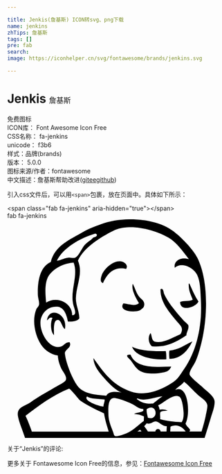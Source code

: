 ```yaml
---

title: Jenkis(詹基斯) ICON转svg、png下载
name: jenkins
zhTips: 詹基斯
tags: []
pre: fab
search: 
image: https://iconhelper.cn/svg/fontawesome/brands/jenkins.svg

---
```


# Jenkis  <small style="font-size: 60%;font-weight: 100">詹基斯</small>


<div class="detail-page">
<p>
<span><span class="badge-success badge">免费图标</span> </span>
<br/>
<span>
ICON库：
<span class="badge-secondary badge">Font Awesome Icon Free</span> 
</span>
<br/>
<span>
CSS名称：
<span class="badge-secondary badge">fa-jenkins</span> 
</span>
<br/>
<span>
unicode：
<span class="badge-secondary badge">f3b6</span> 
<copy-btn content='f3b6' btn-title=""></copy-btn>
<copy-btn :content='String.fromCodePoint(parseInt("f3b6", 16))' btn-title="复制U"></copy-btn>
</span><br/><span>样式：<span class="badge-light badge">品牌(brands)</span></span>
<br/>
<span>
版本：
<span class="badge-secondary badge">5.0.0</span> 
</span>
<br/>
<span>图标来源/作者：<span class="badge-light badge">fontawesome</span></span> 
<br/>
<span class="zh-detail">中文描述：<span class="badge-primary badge">詹基斯</span><span class="help-link"><span>帮助改进</span>(<a href="https://gitee.com/liuwave/icon-helper/edit/master/json/fontawesome/brands/jenkins.json" target="_blank" rel="noopener noreferrer">gitee</a><a href="https://github.com/liuwave/icon-helper/edit/master/json/fontawesome/brands/jenkins.json" target="_blank" rel="noopener noreferrer">github</a></span>)</span><br/>
</p>
</div>
<div class="alert alert-dark">
  <i class="fab fa-jenkins fa-xs"></i>
  <i class="fab fa-jenkins fa-sm"></i>
  <i class="fab fa-jenkins fa-lg"></i>
  <i class="fab fa-jenkins fa-2x"></i>
  <i class="fab fa-jenkins fa-3x"></i>
  <i class="fab fa-jenkins fa-5x"></i>
  <i class="fab fa-jenkins fa-7x"></i>
</div>
<div>
  <p>引入css文件后，可以用<code>&lt;span&gt;</code>包裹，放在页面中。具体如下所示：    
  </p>
  <div class="alert alert-primary" style="font-size: 14px">
    &lt;span class="fab fa-jenkins" aria-hidden="true"&gt;&lt;/span&gt;
    <copy-btn content='<span class="fab fa-jenkins" aria-hidden="true"></span>'></copy-btn>
  </div>
  <div class="alert alert-secondary">
    <i class="fab fa-jenkins"
    style="font-size: 24px"
    aria-hidden="true"></i> fab fa-jenkins
    <copy-btn content="fab fa-jenkins" btn-title="复制图标名称"></copy-btn>
  </div>
</div>
<div id="svg" class="svg-wrap">
<svg xmlns="http://www.w3.org/2000/svg" viewBox="0 0 512 512"><path d="M487.1 425c-1.4-11.2-19-23.1-28.2-31.9-5.1-5-29-23.1-30.4-29.9-1.4-6.6 9.7-21.5 13.3-28.9 5.1-10.7 8.8-23.7 11.3-32.6 18.8-66.1 20.7-156.9-6.2-211.2-10.2-20.6-38.6-49-56.4-62.5-42-31.7-119.6-35.3-170.1-16.6-14.1 5.2-27.8 9.8-40.1 17.1-33.1 19.4-68.3 32.5-78.1 71.6-24.2 10.8-31.5 41.8-30.3 77.8.2 7 4.1 15.8 2.7 22.4-.7 3.3-5.2 7.6-6.1 9.8-11.6 27.7-2.3 64 11.1 83.7 8.1 11.9 21.5 22.4 39.2 25.2.7 10.6 3.3 19.7 8.2 30.4 3.1 6.8 14.7 19 10.4 27.7-2.2 4.4-21 13.8-27.3 17.6C89 407.2 73.7 415 54.2 429c-12.6 9-32.3 10.2-29.2 31.1 2.1 14.1 10.1 31.6 14.7 45.8.7 2 1.4 4.1 2.1 6h422c4.9-15.3 9.7-30.9 14.6-47.2 3.4-11.4 10.2-27.8 8.7-39.7zM205.9 33.7c1.8-.5 3.4.7 4.9 2.4-.2 5.2-5.4 5.1-8.9 6.8-5.4 6.7-13.4 9.8-20 17.2-6.8 7.5-14.4 27.7-23.4 30-4.5 1.1-9.7-.8-13.6-.5-10.4.7-17.7 6-28.3 7.5 13.6-29.9 56.1-54 89.3-63.4zm-104.8 93.6c13.5-14.9 32.1-24.1 54.8-25.9 11.7 29.7-8.4 65-.9 97.6 2.3 9.9 10.2 25.4-2.4 25.7.3-28.3-34.8-46.3-61.3-29.6-1.8-21.5-4.9-51.7 9.8-67.8zm36.7 200.2c-1-4.1-2.7-12.9-2.3-15.1 1.6-8.7 17.1-12.5 11-24.7-11.3-.1-13.8 10.2-24.1 11.3-26.7 2.6-45.6-35.4-44.4-58.4 1-19.5 17.6-38.2 40.1-35.8 16 1.8 21.4 19.2 24.5 34.7 9.2.5 22.5-.4 26.9-7.6-.6-17.5-8.8-31.6-8.2-47.7 1-30.3 17.5-57.6 4.8-87.4 13.6-30.9 53.5-55.3 83.1-70 36.6-18.3 94.9-3.7 129.3 15.8 19.7 11.1 34.4 32.7 48.3 50.7-19.5-5.8-36.1 4.2-33.1 20.3 16.3-14.9 44.2-.2 52.5 16.4 7.9 15.8 7.8 39.3 9 62.8 2.9 57-10.4 115.9-39.1 157.1-7.7 11-14.1 23-24.9 30.6-26 18.2-65.4 34.7-99.2 23.4-44.7-15-65-44.8-89.5-78.8.7 18.7 13.8 34.1 26.8 48.4 11.3 12.5 25 26.6 39.7 32.4-12.3-2.9-31.1-3.8-36.2 7.2-28.6-1.9-55.1-4.8-68.7-24.2-10.6-15.4-21.4-41.4-26.3-61.4zm222 124.1c4.1-3 11.1-2.9 17.4-3.6-5.4-2.7-13-3.7-19.3-2.2-.1-4.2-2-6.8-3.2-10.2 10.6-3.8 35.5-28.5 49.6-20.3 6.7 3.9 9.5 26.2 10.1 37 .4 9-.8 18-4.5 22.8-18.8-.6-35.8-2.8-50.7-7 .9-6.1-1-12.1.6-16.5zm-17.2-20c-16.8.8-26-1.2-38.3-10.8.2-.8 1.4-.5 1.5-1.4 18 8 40.8-3.3 59-4.9-7.9 5.1-14.6 11.6-22.2 17.1zm-12.1 33.2c-1.6-9.4-3.5-12-2.8-20.2 25-16.6 29.7 28.6 2.8 20.2zM226 438.6c-11.6-.7-48.1-14-38.5-23.7 9.4 6.5 27.5 4.9 41.3 7.3.8 4.4-2.8 10.2-2.8 16.4zM57.7 497.1c-4.3-12.7-9.2-25.1-14.8-36.9 30.8-23.8 65.3-48.9 102.2-63.5 2.8-1.1 23.2 25.4 26.2 27.6 16.5 11.7 37 21 56.2 30.2 1.2 8.8 3.9 20.2 8.7 35.5.7 2.3 1.4 4.7 2.2 7.2H57.7zm240.6 5.7h-.8c.3-.2.5-.4.8-.5v.5zm7.5-5.7c2.1-1.4 4.3-2.8 6.4-4.3 1.1 1.4 2.2 2.8 3.2 4.3h-9.6zm15.1-24.7c-10.8 7.3-20.6 18.3-33.3 25.2-6 3.3-27 11.7-33.4 10.2-3.6-.8-3.9-5.3-5.4-9.5-3.1-9-10.1-23.4-10.8-37-.8-17.2-2.5-46 16-42.4 14.9 2.9 32.3 9.7 43.9 16.1 7.1 3.9 11.1 8.6 21.9 9.5-.1 1.4-.1 2.8-.2 4.3-5.9 3.9-15.3 3.8-21.8 7.1 9.5.4 17 2.7 23.5 5.9-.1 3.4-.3 7-.4 10.6zm53.4 24.7h-14c-.1-3.2-2.8-5.8-6.1-5.8s-5.9 2.6-6.1 5.8h-17.4c-2.8-4.4-5.7-8.6-8.9-12.5 2.1-2.2 4-4.7 6-6.9 9 3.7 14.8-4.9 21.7-4.2 7.9.8 14.2 11.7 25.4 11l-.6 12.6zm8.7 0c.2-4 .4-7.8.6-11.5 15.6-7.3 29 1.3 35.7 11.5H383zm83.4-37c-2.3 11.2-5.8 24-9.9 37.1-.2-.1-.4-.1-.6-.1H428c.6-1.1 1.2-2.2 1.9-3.3-2.6-6.1-9-8.7-10.9-15.5 12.1-22.7 6.5-93.4-24.2-78.5 4.3-6.3 15.6-11.5 20.8-19.3 13 10.4 20.8 20.3 33.2 31.4 6.8 6 20 13.3 21.4 23.1.8 5.5-2.6 18.9-3.8 25.1zM222.2 130.5c5.4-14.9 27.2-34.7 45-32 7.7 1.2 18 8.2 12.2 17.7-30.2-7-45.2 12.6-54.4 33.1-8.1-2-4.9-13.1-2.8-18.8zm184.1 63.1c8.2-3.6 22.4-.7 29.6-5.3-4.2-11.5-10.3-21.4-9.3-37.7.5 0 1 0 1.4.1 6.8 14.2 12.7 29.2 21.4 41.7-5.7 13.5-43.6 25.4-43.1 1.2zm20.4-43zm-117.2 45.7c-6.8-10.9-19-32.5-14.5-45.3 6.5 11.9 8.6 24.4 17.8 33.3 4.1 4 12.2 9 8.2 20.2-.9 2.7-7.8 8.6-11.7 9.7-14.4 4.3-47.9.9-36.6-17.1 11.9.7 27.9 7.8 36.8-.8zm27.3 70c3.8 6.6 1.4 18.7 12.1 20.6 20.2 3.4 43.6-12.3 58.1-17.8 9-15.2-.8-20.7-8.9-30.5-16.6-20-38.8-44.8-38-74.7 6.7-4.9 7.3 7.4 8.2 9.7 8.7 20.3 30.4 46.2 46.3 63.5 3.9 4.3 10.3 8.4 11 11.2 2.1 8.2-5.4 18-4.5 23.5-21.7 13.9-45.8 29.1-81.4 25.6-7.4-6.7-10.3-21.4-2.9-31.1zm-201.3-9.2c-6.8-3.9-8.4-21-16.4-21.4-11.4-.7-9.3 22.2-9.3 35.5-7.8-7.1-9.2-29.1-3.5-40.3-6.6-3.2-9.5 3.6-13.1 5.9 4.7-34.1 49.8-15.8 42.3 20.3zm299.6 28.8c-10.1 19.2-24.4 40.4-54 41-.6-6.2-1.1-15.6 0-19.4 22.7-2.2 36.6-13.7 54-21.6zm-141.9 12.4c18.9 9.9 53.6 11 79.3 10.2 1.4 5.6 1.3 12.6 1.4 19.4-33 1.8-72-6.4-80.7-29.6zm92.2 46.7c-1.7 4.3-5.3 9.3-9.8 11.1-12.1 4.9-45.6 8.7-62.4-.3-10.7-5.7-17.5-18.5-23.4-26-2.8-3.6-16.9-12.9-.2-12.9 13.1 32.7 58 29 95.8 28.1z"/></svg>
</div>
<detail full-name='fa-jenkins'></detail>
<div>
<p>关于“Jenkis”的评论:</p>
</div>
<Vssue title="关于“Jenkis”的评论" ></Vssue>    
<div><p>更多关于  Fontawesome Icon Free的信息，参见：<a target="_blank" href="https://iconhelper.cn/fontawesome.html">Fontawesome Icon Free</a>
</p></div>
